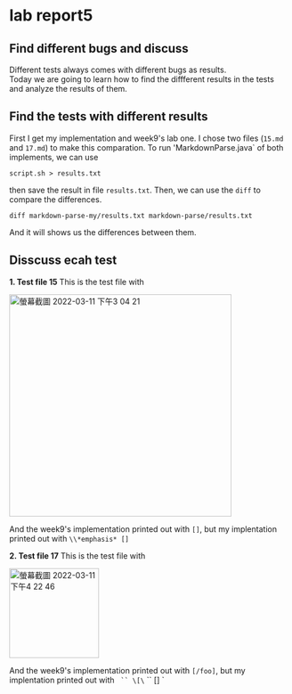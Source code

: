 # lab report5
## Find different bugs and discuss

Different tests always comes with different bugs as results.\
Today we are going to learn how to find the diffferent results in the tests and analyze the results of them.

## Find the tests with different results

First I get my implementation and week9's lab one. I chose two files (`15.md` and `17.md`) to make this comparation. To run 'MarkdownParse.java` of both implements, we can use
```
script.sh > results.txt
```
then save the result in file `results.txt`. Then, we can use the `diff` to compare the differences. 
```
diff markdown-parse-my/results.txt markdown-parse/results.txt 
```
And it will shows us the differences between them.

## Disscuss ecah test

**1. Test file 15**
This is the test file with

<img width="399" alt="螢幕截圖 2022-03-11 下午3 04 21" src="https://user-images.githubusercontent.com/97696711/157986147-c8cbe72d-d557-4bdd-88bd-fc4599cc2e09.png">

And the week9's implementation printed out with `[]`, but my implentation printed out with `\\*emphasis*
[]`


**2. Test file 17**
This is the test file with

<img width="161" alt="螢幕截圖 2022-03-11 下午4 22 46" src="https://user-images.githubusercontent.com/97696711/157995080-e9c8f619-89f7-43da-b54c-5e48cad3c687.png">

And the week9's implementation printed out with `[/foo]`, but my implentation printed out with 
`
`` \[\` ``
[]
`

